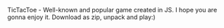 TicTacToe - Well-known and popular game created in JS. I hope you are gonna enjoy it. Download as zip, unpack and play:)
